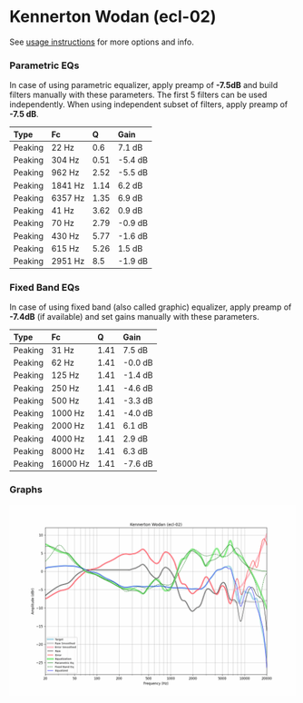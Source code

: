 # Kennerton Wodan (ecl-02)
See [usage instructions](https://github.com/jaakkopasanen/AutoEq#usage) for more options and info.

### Parametric EQs
In case of using parametric equalizer, apply preamp of **-7.5dB** and build filters manually
with these parameters. The first 5 filters can be used independently.
When using independent subset of filters, apply preamp of **-7.5 dB**.

| Type    | Fc      |    Q | Gain    |
|:--------|:--------|:-----|:--------|
| Peaking | 22 Hz   | 0.6  | 7.1 dB  |
| Peaking | 304 Hz  | 0.51 | -5.4 dB |
| Peaking | 962 Hz  | 2.52 | -5.5 dB |
| Peaking | 1841 Hz | 1.14 | 6.2 dB  |
| Peaking | 6357 Hz | 1.35 | 6.9 dB  |
| Peaking | 41 Hz   | 3.62 | 0.9 dB  |
| Peaking | 70 Hz   | 2.79 | -0.9 dB |
| Peaking | 430 Hz  | 5.77 | -1.6 dB |
| Peaking | 615 Hz  | 5.26 | 1.5 dB  |
| Peaking | 2951 Hz | 8.5  | -1.9 dB |

### Fixed Band EQs
In case of using fixed band (also called graphic) equalizer, apply preamp of **-7.4dB**
(if available) and set gains manually with these parameters.

| Type    | Fc       |    Q | Gain    |
|:--------|:---------|:-----|:--------|
| Peaking | 31 Hz    | 1.41 | 7.5 dB  |
| Peaking | 62 Hz    | 1.41 | -0.0 dB |
| Peaking | 125 Hz   | 1.41 | -1.4 dB |
| Peaking | 250 Hz   | 1.41 | -4.6 dB |
| Peaking | 500 Hz   | 1.41 | -3.3 dB |
| Peaking | 1000 Hz  | 1.41 | -4.0 dB |
| Peaking | 2000 Hz  | 1.41 | 6.1 dB  |
| Peaking | 4000 Hz  | 1.41 | 2.9 dB  |
| Peaking | 8000 Hz  | 1.41 | 6.3 dB  |
| Peaking | 16000 Hz | 1.41 | -7.6 dB |

### Graphs
![](./Kennerton%20Wodan%20(ecl-02).png)